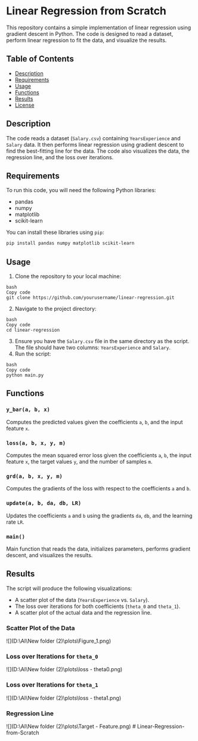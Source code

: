 # Linear Regression from Scratch

This repository contains a simple implementation of linear regression using gradient descent in Python. The code is designed to read a dataset, perform linear regression to fit the data, and visualize the results.

## Table of Contents
- [Description](#description)
- [Requirements](#requirements)
- [Usage](#usage)
- [Functions](#functions)
- [Results](#results)
- [License](#license)

## Description

The code reads a dataset (`Salary.csv`) containing `YearsExperience` and `Salary` data. It then performs linear regression using gradient descent to find the best-fitting line for the data. The code also visualizes the data, the regression line, and the loss over iterations.

## Requirements

To run this code, you will need the following Python libraries:
- pandas
- numpy
- matplotlib
- scikit-learn

You can install these libraries using `pip`:
```bash
pip install pandas numpy matplotlib scikit-learn
```

## Usage

1. Clone the repository to your local machine:

```
bash
Copy code
git clone https://github.com/yourusername/linear-regression.git
```

2. Navigate to the project directory:

```
bash
Copy code
cd linear-regression
```

3. Ensure you have the `Salary.csv` file in the same directory as the script. The file should have two columns: `YearsExperience` and `Salary`.
4. Run the script:

```
bash
Copy code
python main.py
```

## Functions

### `y_bar(a, b, x)`

Computes the predicted values given the coefficients `a`, `b`, and the input feature `x`.

### `loss(a, b, x, y, m)`

Computes the mean squared error loss given the coefficients `a`, `b`, the input feature `x`, the target values `y`, and the number of samples `m`.

### `grd(a, b, x, y, m)`

Computes the gradients of the loss with respect to the coefficients `a` and `b`.

### `update(a, b, da, db, LR)`

Updates the coefficients `a` and `b` using the gradients `da`, `db`, and the learning rate `LR`.

### `main()`

Main function that reads the data, initializes parameters, performs gradient descent, and visualizes the results.

## Results

The script will produce the following visualizations:

- A scatter plot of the data (`YearsExperience` vs. `Salary`).
- The loss over iterations for both coefficients (`theta_0` and `theta_1`).
- A scatter plot of the actual data and the regression line.

### Scatter Plot of the Data



 ![](D:\AI\New folder (2)\plots\Figure_1.png)



### Loss over Iterations for `theta_0`



![](D:\AI\New folder (2)\plots\loss - theta0.png)



### Loss over Iterations for `theta_1`



![](D:\AI\New folder (2)\plots\loss - theta1.png)



### Regression Line



![](D:\AI\New folder (2)\plots\Target - Feature.png)
#   L i n e a r - R e g r e s s i o n - f r o m - S c r a t c h  
 